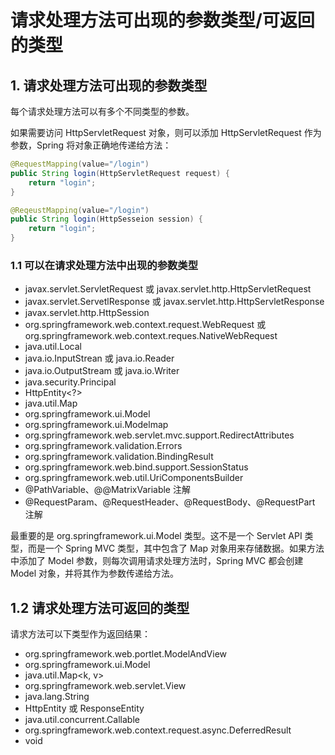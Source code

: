 # 请求处理方法可出现的参数类型/可返回的类型
## 1. 请求处理方法可出现的参数类型

每个请求处理方法可以有多个不同类型的参数。

如果需要访问 HttpServletRequest 对象，则可以添加 HttpServletRequest 作为参数，Spring 将对象正确地传递给方法：

```java
@RequestMapping(value="/login")
public String login(HttpServletRequest request) {
    return "login";
}
```

```java
@ReqeustMapping(value="/login")
public String login(HttpSesseion session) {
    return "login";
}
```

### 1.1 可以在请求处理方法中出现的参数类型
* javax.servlet.ServletRequest 或 javax.servlet.http.HttpServletRequest
* javax.servlet.ServetlResponse 或 javax.servlet.http.HttpServletResponse
* javax.servlet.http.HttpSession
* org.springframework.web.context.request.WebRequest 或 org.springframework.web.context.reques.NativeWebRequest
* java.util.Local
* java.io.InputStrean 或 java.io.Reader
* java.io.OutputStream 或 java.io.Writer
* java.security.Principal
* HttpEntity<?>
* java.util.Map
* org.springframework.ui.Model
* org.springframework.ui.Modelmap
* org.springframework.web.servlet.mvc.support.RedirectAttributes
* org.springframework.validation.Errors
* org.springframework.validation.BindingResult
* org.springframework.web.bind.support.SessionStatus
* org.springframework.web.util.UriComponentsBuilder
* @PathVariable、@@MatrixVariable 注解
* @RequestParam、@RequestHeader、@RequestBody、@RequestPart 注解

最重要的是 org.springframework.ui.Model 类型。这不是一个 Servlet API 类型，而是一个 Spring MVC 类型，其中包含了 Map 对象用来存储数据。如果方法中添加了 Model 参数，则每次调用请求处理方法时，Spring MVC 都会创建 Model 对象，并将其作为参数传递给方法。

## 1.2 请求处理方法可返回的类型

请求方法可以下类型作为返回结果：
* org.springframework.web.portlet.ModelAndView
* org.springframework.ui.Model
* java.util.Map<k, v>
* org.springframework.web.servlet.View
* java.lang.String
* HttpEntity 或 ResponseEntity
* java.util.concurrent.Callable
* org.springframework.web.context.request.async.DeferredResult
* void
